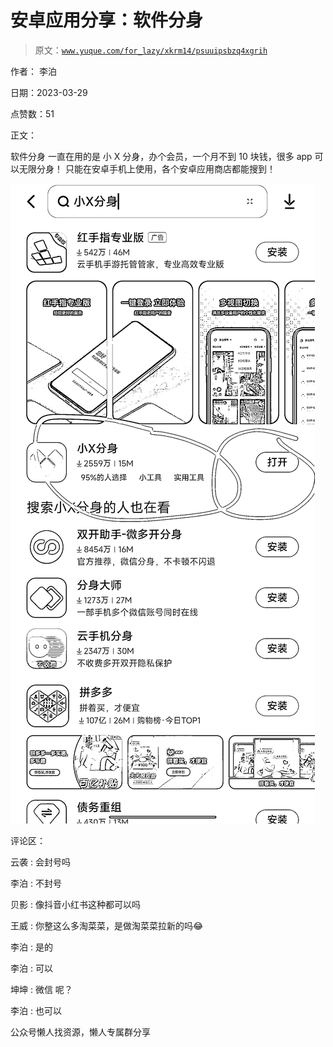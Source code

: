 # 安卓应用分享：软件分身

> 原文：[`www.yuque.com/for_lazy/xkrm14/psuuipsbzq4xgrih`](https://www.yuque.com/for_lazy/xkrm14/psuuipsbzq4xgrih)



作者： 李泊



日期：2023-03-29



点赞数：51



正文：



软件分身 一直在用的是 小 X 分身，办个会员，一个月不到 10 块钱，很多 app 可以无限分身！ 只能在安卓手机上使用，各个安卓应用商店都能搜到！



![](img/6075feb858304aa6c5ee70c9d4372940.png)  

评论区：



云袭 : 会封号吗



李泊 : 不封号



贝影 : 像抖音小红书这种都可以吗



王威 : 你整这么多淘菜菜，是做淘菜菜拉新的吗😂



李泊 : 是的



李泊 : 可以



坤坤 : 微信 呢？



李泊 : 也可以



公众号懒人找资源，懒人专属群分享

</ne-p>